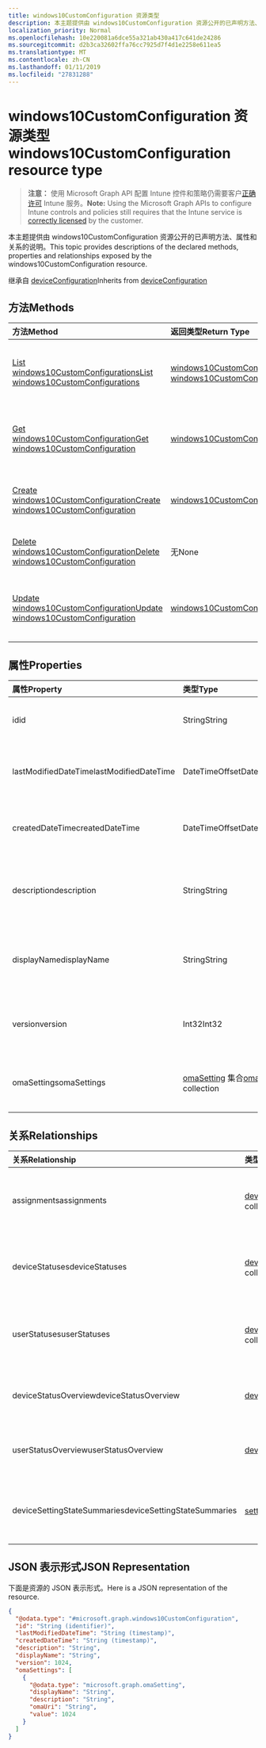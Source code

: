 ```yaml
---
title: windows10CustomConfiguration 资源类型
description: 本主题提供由 windows10CustomConfiguration 资源公开的已声明方法、属性和关系的说明。
localization_priority: Normal
ms.openlocfilehash: 10e220081a6dce55a321ab430a417c641de24286
ms.sourcegitcommit: d2b3ca32602ffa76cc7925d7f4d1e2258e611ea5
ms.translationtype: MT
ms.contentlocale: zh-CN
ms.lasthandoff: 01/11/2019
ms.locfileid: "27831288"
---
```

# <a name="windows10customconfiguration-resource-type"></a><span data-ttu-id="45951-103">windows10CustomConfiguration 资源类型</span><span class="sxs-lookup"><span data-stu-id="45951-103">windows10CustomConfiguration resource type</span></span>

> <span data-ttu-id="45951-104">**注意：** 使用 Microsoft Graph API 配置 Intune 控件和策略仍需要客户[正确许可](https://go.microsoft.com/fwlink/?linkid=839381) Intune 服务。</span><span class="sxs-lookup"><span data-stu-id="45951-104">**Note:** Using the Microsoft Graph APIs to configure Intune controls and policies still requires that the Intune service is [correctly licensed](https://go.microsoft.com/fwlink/?linkid=839381) by the customer.</span></span>

<span data-ttu-id="45951-105">本主题提供由 windows10CustomConfiguration 资源公开的已声明方法、属性和关系的说明。</span><span class="sxs-lookup"><span data-stu-id="45951-105">This topic provides descriptions of the declared methods, properties and relationships exposed by the windows10CustomConfiguration resource.</span></span>

<span data-ttu-id="45951-106">继承自 [deviceConfiguration](../resources/intune-deviceconfig-deviceconfiguration.md)</span><span class="sxs-lookup"><span data-stu-id="45951-106">Inherits from [deviceConfiguration](../resources/intune-deviceconfig-deviceconfiguration.md)</span></span>

## <a name="methods"></a><span data-ttu-id="45951-107">方法</span><span class="sxs-lookup"><span data-stu-id="45951-107">Methods</span></span>
|<span data-ttu-id="45951-108">方法</span><span class="sxs-lookup"><span data-stu-id="45951-108">Method</span></span>|<span data-ttu-id="45951-109">返回类型</span><span class="sxs-lookup"><span data-stu-id="45951-109">Return Type</span></span>|<span data-ttu-id="45951-110">说明</span><span class="sxs-lookup"><span data-stu-id="45951-110">Description</span></span>|
|:---|:---|:---|
|[<span data-ttu-id="45951-111">List windows10CustomConfigurations</span><span class="sxs-lookup"><span data-stu-id="45951-111">List windows10CustomConfigurations</span></span>](../api/intune-deviceconfig-windows10customconfiguration-list.md)|<span data-ttu-id="45951-112">[windows10CustomConfiguration](../resources/intune-deviceconfig-windows10customconfiguration.md) 集合</span><span class="sxs-lookup"><span data-stu-id="45951-112">[windows10CustomConfiguration](../resources/intune-deviceconfig-windows10customconfiguration.md) collection</span></span>|<span data-ttu-id="45951-113">列出 [windows10CustomConfiguration](../resources/intune-deviceconfig-windows10customconfiguration.md) 对象的属性和关系。</span><span class="sxs-lookup"><span data-stu-id="45951-113">List properties and relationships of the [windows10CustomConfiguration](../resources/intune-deviceconfig-windows10customconfiguration.md) objects.</span></span>|
|[<span data-ttu-id="45951-114">Get windows10CustomConfiguration</span><span class="sxs-lookup"><span data-stu-id="45951-114">Get windows10CustomConfiguration</span></span>](../api/intune-deviceconfig-windows10customconfiguration-get.md)|[<span data-ttu-id="45951-115">windows10CustomConfiguration</span><span class="sxs-lookup"><span data-stu-id="45951-115">windows10CustomConfiguration</span></span>](../resources/intune-deviceconfig-windows10customconfiguration.md)|<span data-ttu-id="45951-116">读取 [windows10CustomConfiguration](../resources/intune-deviceconfig-windows10customconfiguration.md) 对象的属性和关系。</span><span class="sxs-lookup"><span data-stu-id="45951-116">Read properties and relationships of the [windows10CustomConfiguration](../resources/intune-deviceconfig-windows10customconfiguration.md) object.</span></span>|
|[<span data-ttu-id="45951-117">Create windows10CustomConfiguration</span><span class="sxs-lookup"><span data-stu-id="45951-117">Create windows10CustomConfiguration</span></span>](../api/intune-deviceconfig-windows10customconfiguration-create.md)|[<span data-ttu-id="45951-118">windows10CustomConfiguration</span><span class="sxs-lookup"><span data-stu-id="45951-118">windows10CustomConfiguration</span></span>](../resources/intune-deviceconfig-windows10customconfiguration.md)|<span data-ttu-id="45951-119">创建新的 [windows10CustomConfiguration](../resources/intune-deviceconfig-windows10customconfiguration.md) 对象。</span><span class="sxs-lookup"><span data-stu-id="45951-119">Create a new [windows10CustomConfiguration](../resources/intune-deviceconfig-windows10customconfiguration.md) object.</span></span>|
|[<span data-ttu-id="45951-120">Delete windows10CustomConfiguration</span><span class="sxs-lookup"><span data-stu-id="45951-120">Delete windows10CustomConfiguration</span></span>](../api/intune-deviceconfig-windows10customconfiguration-delete.md)|<span data-ttu-id="45951-121">无</span><span class="sxs-lookup"><span data-stu-id="45951-121">None</span></span>|<span data-ttu-id="45951-122">删除 [windows10CustomConfiguration](../resources/intune-deviceconfig-windows10customconfiguration.md)。</span><span class="sxs-lookup"><span data-stu-id="45951-122">Deletes a [windows10CustomConfiguration](../resources/intune-deviceconfig-windows10customconfiguration.md).</span></span>|
|[<span data-ttu-id="45951-123">Update windows10CustomConfiguration</span><span class="sxs-lookup"><span data-stu-id="45951-123">Update windows10CustomConfiguration</span></span>](../api/intune-deviceconfig-windows10customconfiguration-update.md)|[<span data-ttu-id="45951-124">windows10CustomConfiguration</span><span class="sxs-lookup"><span data-stu-id="45951-124">windows10CustomConfiguration</span></span>](../resources/intune-deviceconfig-windows10customconfiguration.md)|<span data-ttu-id="45951-125">更新 [windows10CustomConfiguration](../resources/intune-deviceconfig-windows10customconfiguration.md) 对象的属性。</span><span class="sxs-lookup"><span data-stu-id="45951-125">Update the properties of a [windows10CustomConfiguration](../resources/intune-deviceconfig-windows10customconfiguration.md) object.</span></span>|

## <a name="properties"></a><span data-ttu-id="45951-126">属性</span><span class="sxs-lookup"><span data-stu-id="45951-126">Properties</span></span>
|<span data-ttu-id="45951-127">属性</span><span class="sxs-lookup"><span data-stu-id="45951-127">Property</span></span>|<span data-ttu-id="45951-128">类型</span><span class="sxs-lookup"><span data-stu-id="45951-128">Type</span></span>|<span data-ttu-id="45951-129">说明</span><span class="sxs-lookup"><span data-stu-id="45951-129">Description</span></span>|
|:---|:---|:---|
|<span data-ttu-id="45951-130">id</span><span class="sxs-lookup"><span data-stu-id="45951-130">id</span></span>|<span data-ttu-id="45951-131">String</span><span class="sxs-lookup"><span data-stu-id="45951-131">String</span></span>|<span data-ttu-id="45951-132">实体的键。</span><span class="sxs-lookup"><span data-stu-id="45951-132">Key of the entity.</span></span> <span data-ttu-id="45951-133">继承自 [deviceConfiguration](../resources/intune-deviceconfig-deviceconfiguration.md)</span><span class="sxs-lookup"><span data-stu-id="45951-133">Inherited from [deviceConfiguration](../resources/intune-deviceconfig-deviceconfiguration.md)</span></span>|
|<span data-ttu-id="45951-134">lastModifiedDateTime</span><span class="sxs-lookup"><span data-stu-id="45951-134">lastModifiedDateTime</span></span>|<span data-ttu-id="45951-135">DateTimeOffset</span><span class="sxs-lookup"><span data-stu-id="45951-135">DateTimeOffset</span></span>|<span data-ttu-id="45951-136">上次修改对象的日期/时间。</span><span class="sxs-lookup"><span data-stu-id="45951-136">DateTime the object was last modified.</span></span> <span data-ttu-id="45951-137">继承自 [deviceConfiguration](../resources/intune-deviceconfig-deviceconfiguration.md)</span><span class="sxs-lookup"><span data-stu-id="45951-137">Inherited from [deviceConfiguration](../resources/intune-deviceconfig-deviceconfiguration.md)</span></span>|
|<span data-ttu-id="45951-138">createdDateTime</span><span class="sxs-lookup"><span data-stu-id="45951-138">createdDateTime</span></span>|<span data-ttu-id="45951-139">DateTimeOffset</span><span class="sxs-lookup"><span data-stu-id="45951-139">DateTimeOffset</span></span>|<span data-ttu-id="45951-140">创建对象的日期/时间。</span><span class="sxs-lookup"><span data-stu-id="45951-140">DateTime the object was created.</span></span> <span data-ttu-id="45951-141">继承自 [deviceConfiguration](../resources/intune-deviceconfig-deviceconfiguration.md)</span><span class="sxs-lookup"><span data-stu-id="45951-141">Inherited from [deviceConfiguration](../resources/intune-deviceconfig-deviceconfiguration.md)</span></span>|
|<span data-ttu-id="45951-142">description</span><span class="sxs-lookup"><span data-stu-id="45951-142">description</span></span>|<span data-ttu-id="45951-143">String</span><span class="sxs-lookup"><span data-stu-id="45951-143">String</span></span>|<span data-ttu-id="45951-144">管理员提供的设备配置的说明。</span><span class="sxs-lookup"><span data-stu-id="45951-144">Admin provided description of the Device Configuration.</span></span> <span data-ttu-id="45951-145">继承自 [deviceConfiguration](../resources/intune-deviceconfig-deviceconfiguration.md)</span><span class="sxs-lookup"><span data-stu-id="45951-145">Inherited from [deviceConfiguration](../resources/intune-deviceconfig-deviceconfiguration.md)</span></span>|
|<span data-ttu-id="45951-146">displayName</span><span class="sxs-lookup"><span data-stu-id="45951-146">displayName</span></span>|<span data-ttu-id="45951-147">String</span><span class="sxs-lookup"><span data-stu-id="45951-147">String</span></span>|<span data-ttu-id="45951-148">管理员提供的设备配置的名称。</span><span class="sxs-lookup"><span data-stu-id="45951-148">Admin provided name of the device configuration.</span></span> <span data-ttu-id="45951-149">继承自 [deviceConfiguration](../resources/intune-deviceconfig-deviceconfiguration.md)</span><span class="sxs-lookup"><span data-stu-id="45951-149">Inherited from [deviceConfiguration](../resources/intune-deviceconfig-deviceconfiguration.md)</span></span>|
|<span data-ttu-id="45951-150">version</span><span class="sxs-lookup"><span data-stu-id="45951-150">version</span></span>|<span data-ttu-id="45951-151">Int32</span><span class="sxs-lookup"><span data-stu-id="45951-151">Int32</span></span>|<span data-ttu-id="45951-152">设备配置的版本。</span><span class="sxs-lookup"><span data-stu-id="45951-152">Version of the device configuration.</span></span> <span data-ttu-id="45951-153">继承自 [deviceConfiguration](../resources/intune-deviceconfig-deviceconfiguration.md)</span><span class="sxs-lookup"><span data-stu-id="45951-153">Inherited from [deviceConfiguration](../resources/intune-deviceconfig-deviceconfiguration.md)</span></span>|
|<span data-ttu-id="45951-154">omaSettings</span><span class="sxs-lookup"><span data-stu-id="45951-154">omaSettings</span></span>|<span data-ttu-id="45951-155">[omaSetting](../resources/intune-deviceconfig-omasetting.md) 集合</span><span class="sxs-lookup"><span data-stu-id="45951-155">[omaSetting](../resources/intune-deviceconfig-omasetting.md) collection</span></span>|<span data-ttu-id="45951-156">OMA 设置。</span><span class="sxs-lookup"><span data-stu-id="45951-156">OMA settings.</span></span> <span data-ttu-id="45951-157">该集合最多可包含 1000 个元素。</span><span class="sxs-lookup"><span data-stu-id="45951-157">This collection can contain a maximum of 1000 elements.</span></span>|

## <a name="relationships"></a><span data-ttu-id="45951-158">关系</span><span class="sxs-lookup"><span data-stu-id="45951-158">Relationships</span></span>
|<span data-ttu-id="45951-159">关系</span><span class="sxs-lookup"><span data-stu-id="45951-159">Relationship</span></span>|<span data-ttu-id="45951-160">类型</span><span class="sxs-lookup"><span data-stu-id="45951-160">Type</span></span>|<span data-ttu-id="45951-161">说明</span><span class="sxs-lookup"><span data-stu-id="45951-161">Description</span></span>|
|:---|:---|:---|
|<span data-ttu-id="45951-162">assignments</span><span class="sxs-lookup"><span data-stu-id="45951-162">assignments</span></span>|<span data-ttu-id="45951-163">[deviceConfigurationAssignment](../resources/intune-deviceconfig-deviceconfigurationassignment.md) 集合</span><span class="sxs-lookup"><span data-stu-id="45951-163">[deviceConfigurationAssignment](../resources/intune-deviceconfig-deviceconfigurationassignment.md) collection</span></span>|<span data-ttu-id="45951-164">设备配置文件的分配列表。</span><span class="sxs-lookup"><span data-stu-id="45951-164">The list of assignments for the device configuration profile.</span></span> <span data-ttu-id="45951-165">继承自 [deviceConfiguration](../resources/intune-deviceconfig-deviceconfiguration.md)</span><span class="sxs-lookup"><span data-stu-id="45951-165">Inherited from [deviceConfiguration](../resources/intune-deviceconfig-deviceconfiguration.md)</span></span>|
|<span data-ttu-id="45951-166">deviceStatuses</span><span class="sxs-lookup"><span data-stu-id="45951-166">deviceStatuses</span></span>|<span data-ttu-id="45951-167">[deviceConfigurationDeviceStatus](../resources/intune-deviceconfig-deviceconfigurationdevicestatus.md) 集合</span><span class="sxs-lookup"><span data-stu-id="45951-167">[deviceConfigurationDeviceStatus](../resources/intune-deviceconfig-deviceconfigurationdevicestatus.md) collection</span></span>|<span data-ttu-id="45951-168">按设备的设备配置安装状态。</span><span class="sxs-lookup"><span data-stu-id="45951-168">Device configuration installation status by device.</span></span> <span data-ttu-id="45951-169">继承自 [deviceConfiguration](../resources/intune-deviceconfig-deviceconfiguration.md)</span><span class="sxs-lookup"><span data-stu-id="45951-169">Inherited from [deviceConfiguration](../resources/intune-deviceconfig-deviceconfiguration.md)</span></span>|
|<span data-ttu-id="45951-170">userStatuses</span><span class="sxs-lookup"><span data-stu-id="45951-170">userStatuses</span></span>|<span data-ttu-id="45951-171">[deviceConfigurationUserStatus](../resources/intune-deviceconfig-deviceconfigurationuserstatus.md) 集合</span><span class="sxs-lookup"><span data-stu-id="45951-171">[deviceConfigurationUserStatus](../resources/intune-deviceconfig-deviceconfigurationuserstatus.md) collection</span></span>|<span data-ttu-id="45951-172">用户的设备配置安装状态。</span><span class="sxs-lookup"><span data-stu-id="45951-172">Device configuration installation status by user.</span></span> <span data-ttu-id="45951-173">继承自 [deviceConfiguration](../resources/intune-deviceconfig-deviceconfiguration.md)</span><span class="sxs-lookup"><span data-stu-id="45951-173">Inherited from [deviceConfiguration](../resources/intune-deviceconfig-deviceconfiguration.md)</span></span>|
|<span data-ttu-id="45951-174">deviceStatusOverview</span><span class="sxs-lookup"><span data-stu-id="45951-174">deviceStatusOverview</span></span>|[<span data-ttu-id="45951-175">deviceConfigurationDeviceOverview</span><span class="sxs-lookup"><span data-stu-id="45951-175">deviceConfigurationDeviceOverview</span></span>](../resources/intune-deviceconfig-deviceconfigurationdeviceoverview.md)|<span data-ttu-id="45951-176">设备配置设备状态概述 继承自 [deviceConfiguration](../resources/intune-deviceconfig-deviceconfiguration.md)</span><span class="sxs-lookup"><span data-stu-id="45951-176">Device Configuration devices status overview Inherited from [deviceConfiguration](../resources/intune-deviceconfig-deviceconfiguration.md)</span></span>|
|<span data-ttu-id="45951-177">userStatusOverview</span><span class="sxs-lookup"><span data-stu-id="45951-177">userStatusOverview</span></span>|[<span data-ttu-id="45951-178">deviceConfigurationUserOverview</span><span class="sxs-lookup"><span data-stu-id="45951-178">deviceConfigurationUserOverview</span></span>](../resources/intune-deviceconfig-deviceconfigurationuseroverview.md)|<span data-ttu-id="45951-179">设备配置用户状态概述 继承自 [deviceConfiguration](../resources/intune-deviceconfig-deviceconfiguration.md)</span><span class="sxs-lookup"><span data-stu-id="45951-179">Device Configuration users status overview Inherited from [deviceConfiguration](../resources/intune-deviceconfig-deviceconfiguration.md)</span></span>|
|<span data-ttu-id="45951-180">deviceSettingStateSummaries</span><span class="sxs-lookup"><span data-stu-id="45951-180">deviceSettingStateSummaries</span></span>|<span data-ttu-id="45951-181">[settingStateDeviceSummary](../resources/intune-deviceconfig-settingstatedevicesummary.md) 集合</span><span class="sxs-lookup"><span data-stu-id="45951-181">[settingStateDeviceSummary](../resources/intune-deviceconfig-settingstatedevicesummary.md) collection</span></span>|<span data-ttu-id="45951-182">设备配置设置状态设备摘要 继承自 [deviceConfiguration](../resources/intune-deviceconfig-deviceconfiguration.md)</span><span class="sxs-lookup"><span data-stu-id="45951-182">Device Configuration Setting State Device Summary Inherited from [deviceConfiguration](../resources/intune-deviceconfig-deviceconfiguration.md)</span></span>|

## <a name="json-representation"></a><span data-ttu-id="45951-183">JSON 表示形式</span><span class="sxs-lookup"><span data-stu-id="45951-183">JSON Representation</span></span>
<span data-ttu-id="45951-184">下面是资源的 JSON 表示形式。</span><span class="sxs-lookup"><span data-stu-id="45951-184">Here is a JSON representation of the resource.</span></span>
<!-- {
  "blockType": "resource",
  "keyProperty": "id",
  "@odata.type": "microsoft.graph.windows10CustomConfiguration"
}
-->
``` json
{
  "@odata.type": "#microsoft.graph.windows10CustomConfiguration",
  "id": "String (identifier)",
  "lastModifiedDateTime": "String (timestamp)",
  "createdDateTime": "String (timestamp)",
  "description": "String",
  "displayName": "String",
  "version": 1024,
  "omaSettings": [
    {
      "@odata.type": "microsoft.graph.omaSetting",
      "displayName": "String",
      "description": "String",
      "omaUri": "String",
      "value": 1024
    }
  ]
}
```



